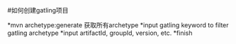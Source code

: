 #如何创建gatling项目

*mvn archetype:generate 获取所有archetype
*input gatling keyword to filter gatling archetype
*input artifactId, groupId, version, etc.
*finish
